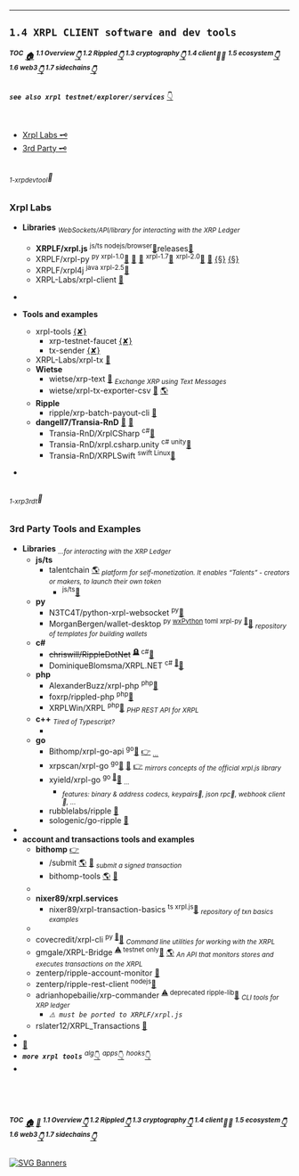 
******

## `1.4 XRPL CLIENT software and dev tools`

##### <sup>*TOC*</sup> [🏠](/README.md) <sup>*1.1 Overview*</sup>[👇](/xrpl/AWESOME-XRPL.md) <sup>*1.2 Rippled*</sup>[👇](/xrpl/AWESOME-XRPL-RIPPLED.md) <sup>*1.3 cryptography*</sup>[👇](/xrpl/AWESOME-XRPL-CRYPTOGRAPHY.md) <sup>*1.4 client*</sup>✋🏿 <sup>*1.5 ecosystem*</sup>[👇](/xrpl/AWESOME-XRPL-ECOSYSTEM.md) <sup>*1.6 web3*</sup>[👇](/xrpl/AWESOME-XRPL-WEB3.md) <sup>*1.7 sidechains*</sup>[👇](/xrpl/AWESOME-XRPL-SIDE.md)

***`see also xrpl testnet/explorer/services`*** [👇](/xrpl/AWESOME-XRPL-ECOSYSTEM.md#1-xrpsrvc)

<br/>

  - [Xrpl Labs 🗝️](#1-xrpdevtool)
  - [3rd Party 🗝️](#1-xrp3rdt)


## 
###### <sub>*1-xrpdevtool*</sub>🚪
### Xrpl Labs

  - **Libraries** <sub>*WebSockets/API/library for interacting with the XRP Ledger*</sub>
      - **XRPLF/xrpl.js** <sup>js/ts nodejs/browser</sup>[🧱](https://github.com/XRPLF/xrpl.js)releases[🧱](https://github.com/XRPLF/xrpl.js/releases)
      - XRPLF/xrpl-py <sup>py xrpl-1.0</sup>[🧱](https://github.com/XRPLF/xrpl-py) [📖](https://xrpl-py.readthedocs.io/en/v1.0.0/) [📖](https://xrpl-py.readthedocs.io/en/v1.0.0/source/xrpl.utils.html) <sup>xrpl-1.7</sup>[📖](https://xrpl-py.readthedocs.io/en/v1.7.0/) <sup>xrpl-2.0</sup>[🧱](https://github.com/XRPLF/xrpl-py/tree/xrpl-py-2.0) [📖](https://xrpl-py.readthedocs.io/en/stable/) [{§}](https://xrpl.org/blog/2022/introducing-xrpl-py-2.0.0beta.html) [{§}](https://xrpl.org/blog/2023/xrpl-py-2.0-release.html)
      - XRPLF/xrpl4j <sup>java xrpl-2.5</sup>[🧱](https://github.com/XRPLF/xrpl4j)
      - XRPL-Labs/xrpl-client [🧱](https://github.com/XRPL-Labs/xrpl-client)
  - []()
  - **Tools and examples** 
      - xrpl-tools [{✘}](https://xrpl.org/dev-tools.html)
        - xrp-testnet-faucet [{✘}](https://xrpl.org/xrp-testnet-faucet.html)
        - tx-sender [{✘}](https://xrpl.org/tx-sender.html)
      - XRPL-Labs/xrpl-tx [🧱](https://github.com/XRPL-Labs/XrplTxData)
      - **Wietse**
        - wietse/xrp-text [🧱](https://github.com/WietseWind/xrp-text) <sub>*Exchange XRP using Text Messages*</sub>
        - wietse/xrpl-tx-exporter-csv [🧱](https://github.com/WietseWind/xrpl-tx-exporter-csv) [🌎](https://transaction-exporter.xrpl-labs.com)
      - **Ripple**
        - ripple/xrp-batch-payout-cli [🧱](https://github.com/ripple/xrp-batch-payout-cli)
      - **dangell7/Transia-RnD** [🧱](https://github.com/dangell7) [🧱](https://github.com/Transia-RnD)
        - Transia-RnD/XrplCSharp <sup>c#</sup>[🧱](https://github.com/Transia-RnD/XrplCSharp)
        - Transia-RnD/xrpl.csharp.unity <sup>c# unity</sup>[🧱](https://github.com/Transia-RnD/xrpl.csharp.unity)
        - Transia-RnD/XRPLSwift <sup>swift Linux</sup>[🧱](https://github.com/Transia-RnD/XRPLSwift)

  - []()


## 
###### <sub>*1-xrp3rdt*</sub>🚪
### 3rd Party Tools and Examples

  - **Libraries** <sub>*...for interacting with the XRP Ledger*</sub>
    - **js/ts**
        - talentchain [🌎](https://www.talentchain.io/) <sub>*platform for self-monetization.
  It enables “Talents” - creators or makers, to launch their own token*</sub>
           - <sup>js/ts</sup>[🧱](https://github.com/TalentChainXRPL/xrpl-lib)
    - **py**
        - N3TC4T/python-xrpl-websocket <sup>py</sup>[🧱](https://github.com/N3TC4T/python-xrpl-websocket)
        - MorganBergen/wallet-desktop <sup>py [wxPython](/web3dev/AWESOME-WEBDEV.md#3-weblib) toml xrpl-py [🚧](/index/owen-wilson-progress.gif)</sup>[🧱](https://github.com/MorganBergen/wallet-desktop) <sub>*repository of templates for building wallets*</sub>
    - **c#**
        - ~~chriswill/RippleDotNet~~ <sup>[🪦](/index/sinking.gif) c#</sup>[🧱](https://github.com/chriswill/RippleDotNet)
        - DominiqueBlomsma/XRPL.NET <sup>c# [🚧](/index/owen-wilson-progress.gif)</sup>[🧱](https://github.com/DominiqueBlomsma/XRPL.NET)
    - **php**
        - AlexanderBuzz/xrpl-php <sup>php</sup>[🧱](https://github.com/AlexanderBuzz/xrpl-php)
        - foxrp/rippled-php <sup>php</sup>[🧱](https://github.com/foxrp/rippled-php)
        - XRPLWin/XRPL <sup>php</sup>[🧱](https://github.com/XRPLWin/XRPL) <sub>*PHP REST API for XRPL*</sub>
    - **c++** <sub>*Tired of Typescript?*</sub>
        - []()
    - **go**
        - Bithomp/xrpl-go-api <sup>go</sup>[🧱](https://github.com/Bithomp/xrpl-go-api) [👉](/xrpl/AWESOME-XRPL-ECOSYSTEM.md#1-xrpsrvc) <sub>*[...](/index/nowords.gif)*</sub>
        - xrpscan/xrpl-go <sup>go</sup>[🧱](https://github.com/xrpscan/xrpl-go) [📖](https://pkg.go.dev/github.com/xrpscan/xrpl-go) [👉](/xrpl/AWESOME-XRPL-ECOSYSTEM.md#1-xrpsrvc) <sub>*mirrors concepts of the official xrpl.js library*</sub>
        - xyield/xrpl-go <sup>go [🚧](/index/owen-wilson-progress.gif)</sup>[🧱](https://github.com/xyield/xrpl-go) <sub>*...*</sub>
          - <sub>*features: binary & address codecs, keypairs🚧, json rpc🚧, webhook client🚧, ...*</sub>
        - rubblelabs/ripple [🧱](https://github.com/rubblelabs/ripple)
        - sologenic/go-ripple [🧱](https://github.com/sologenic/go-ripple)
  - []()
  - **account and transactions tools and examples**
    - **bithomp** [👉](/xrpl/AWESOME-XRPL-ECOSYSTEM.md#1-xrpsrvc)
      - /submit [🌎](https://bithomp.com/submit/) [🧱](https://github.com/Bithomp/bithomp-submit) <sub>*submit a signed transaction*</sub>
      - bithomp-tools [🌎](https://bithomp.github.io/bithomp-tools/) [🧱](https://github.com/Bithomp/bithomp-tools)
    - []()
    - **nixer89/xrpl.services**
      - nixer89/xrpl-transaction-basics <sup>ts xrpl.js</sup>[🧱](https://github.com/nixer89/xrpl-transaction-basics) <sub>*repository of txn basics examples*</sub>
    - []()
    - covecredit/xrpl-cli <sup>py [🚧](/index/owen-wilson-progress.gif)</sup>[🧱](https://github.com/covecredit/xrpl-cli) <sub>*Command line utilities for working with the XRPL*</sub>
    - gmgale/XRPL-Bridge <sup>[⚠️](/index/owen-wilson-progress.gif) testnet only</sup>[🧱](https://github.com/gmgale/XRPL-Bridge) [🌎](https://www.postman.com/cloudy-meadow-777256/workspace/xrpl-bridge) <sub>*An API that monitors stores and executes transactions on the XRPL*</sub>
    - zenterp/ripple-account-monitor [🧱](https://github.com/zenterp/ripple-account-monitor)
    - zenterp/ripple-rest-client <sup>nodejs</sup>[🧱](https://github.com/zenterp/ripple-rest-client)
    - adrianhopebailie/xrp-commander <sup>[⚠️](/index/sinking.gif) deprecated ripple-lib</sup>[🧱](https://github.com/adrianhopebailie/xrp-commander) <sub>*CLI tools for XRP ledger*</sub>
       - *`⚠️ must be ported to XRPLF/xrpl.js`*
    - rslater12/XRPL_Transactions [🧱](https://github.com/rslater12/XRPL_Transactions)
  - []()
  - [🍿](/index/thatsallfolks.gif)
  - ***`more xrpl tools`*** <sup>*alg*</sup>[👇](/xrpl/AWESOME-XRPL-CRYPTOGRAPHY.md#1-xrpalg) <sup>*apps*</sup>[👇](/xrpl/AWESOME-XRPL-ECOSYSTEM.md#1-xrpsrvc) <sup>*hooks*</sup>[👇](/xrpl/AWESOME-XRPL-SIDE.md#1-xrphook)
  - []()

<br><br>


## 
##### <sup>*TOC*</sup> [🏠](/README.md) [🐞](/index/legend.md) <sup>*1.1 Overview*</sup>[👇](/xrpl/AWESOME-XRPL.md) <sup>*1.2 Rippled*</sup>[👇](/xrpl/AWESOME-XRPL-RIPPLED.md) <sup>*1.3 cryptography*</sup>[👇](/xrpl/AWESOME-XRPL-CRYPTOGRAPHY.md) <sup>*1.4 client*</sup>✋🏿 <sup>*1.5 ecosystem*</sup>[👇](/xrpl/AWESOME-XRPL-ECOSYSTEM.md) <sup>*1.6 web3*</sup>[👇](/xrpl/AWESOME-XRPL-WEB3.md) <sup>*1.7 sidechains*</sup>[👇](/xrpl/AWESOME-XRPL-SIDE.md)


[![SVG Banners](https://svg-banners.vercel.app/api?type=glitch&text1=🕳🤹&width=800&height=60)](https://github.com/Akshay090/svg-banners)








